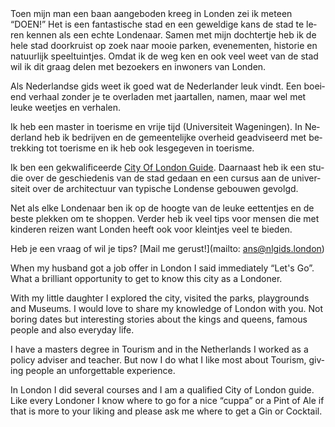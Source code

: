 <div lang="nl">
Toen mijn man een baan aangeboden kreeg in Londen zei ik meteen “DOEN!”
Het is een fantastische stad en een geweldige kans de stad te leren
kennen als een echte Londenaar. Samen met mijn dochtertje heb ik de hele stad
doorkruist op zoek naar mooie parken, evenementen, historie en natuurlijk
speeltuintjes. Omdat ik de weg ken en ook veel weet van de stad wil ik dit graag
delen met bezoekers en inwoners van Londen.

Als Nederlandse gids weet ik goed wat de Nederlander leuk vindt. Een boeiend
verhaal zonder je te overladen met jaartallen, namen, maar wel met leuke weetjes
en verhalen.

Ik heb een master in toerisme en vrije tijd (Universiteit Wageningen). 
In Nederland heb ik bedrijven en de gemeentelijke overheid geadviseerd met betrekking tot
toerisme en ik heb ook lesgegeven in toerisme.

Ik ben een gekwalificeerde [City Of London Guide](http://www.cityoflondonguides.com/find/ans-vaessen).
Daarnaast heb ik een studie over de geschiedenis van de stad gedaan en een
cursus aan de universiteit over de architectuur van typische Londense gebouwen
gevolgd.

Net als elke Londenaar ben ik op de hoogte van de leuke eettentjes en de beste
plekken om te shoppen. Verder heb ik veel tips voor mensen die met kinderen
reizen want Londen heeft ook voor kleintjes veel te bieden.

Heb je een vraag of wil je tips? [Mail me gerust!](mailto: ans@nlgids.london)
</div>

<div lang="en">
When my husband got a job offer in London I said immediately “Let's Go”. What a brilliant opportunity to get to know this city as a Londoner.

With my little daughter I explored the city, visited the parks, playgrounds and Museums. I would love to share my knowledge of London with you. Not boring dates but interesting stories about the kings and queens, famous people and also everyday life.

I have a masters degree in Tourism and in the Netherlands I worked as 
a policy adviser and teacher. But now I do what I like most about Tourism, 
giving people an unforgettable experience.

In London I did several courses and I am a qualified City of London guide.
Like every Londoner I know where to go for a nice “cuppa” or a Pint of Ale if that is more to your liking and please ask me where to get a Gin or Cocktail.

</div>